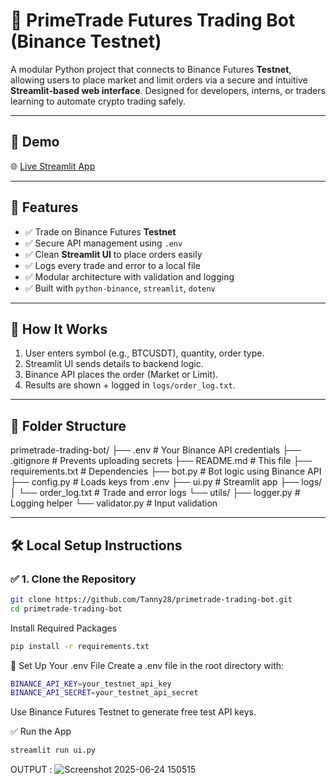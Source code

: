 # 🤖 PrimeTrade Futures Trading Bot (Binance Testnet)

A modular Python project that connects to Binance Futures **Testnet**, allowing users to place market and limit orders via a secure and intuitive **Streamlit-based web interface**. Designed for developers, interns, or traders learning to automate crypto trading safely.

---

## 📸 Demo

🌐 [Live Streamlit App](https://primetrade-trading-bot-tanmay.streamlit.app/)

---

## 🚀 Features

- ✅ Trade on Binance Futures **Testnet**
- ✅ Secure API management using `.env`
- ✅ Clean **Streamlit UI** to place orders easily
- ✅ Logs every trade and error to a local file
- ✅ Modular architecture with validation and logging
- ✅ Built with `python-binance`, `streamlit`, `dotenv`

---

## 🧠 How It Works

1. User enters symbol (e.g., BTCUSDT), quantity, order type.
2. Streamlit UI sends details to backend logic.
3. Binance API places the order (Market or Limit).
4. Results are shown + logged in `logs/order_log.txt`.

---

## 📁 Folder Structure

primetrade-trading-bot/
├── .env # Your Binance API credentials
├── .gitignore # Prevents uploading secrets
├── README.md # This file
├── requirements.txt # Dependencies
├── bot.py # Bot logic using Binance API
├── config.py # Loads keys from .env
├── ui.py # Streamlit app
├── logs/
│ └── order_log.txt # Trade and error logs
└── utils/
├── logger.py # Logging helper
└── validator.py # Input validation

---

## 🛠 Local Setup Instructions

### ✅ 1. Clone the Repository
```bash
git clone https://github.com/Tanny28/primetrade-trading-bot.git
cd primetrade-trading-bot
```
Install Required Packages
```bash
pip install -r requirements.txt
```

🎯 Set Up Your .env File
Create a .env file in the root directory with:

```bash
BINANCE_API_KEY=your_testnet_api_key
BINANCE_API_SECRET=your_testnet_api_secret
```
Use Binance Futures Testnet to generate free test API keys.

✅ Run the App

```bash
streamlit run ui.py
```
OUTPUT : 
![Screenshot 2025-06-24 150515](https://github.com/user-attachments/assets/79c30b92-5a39-4aac-8748-6bb399fb85ba)


